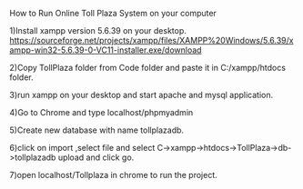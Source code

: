 How to Run Online Toll Plaza System on your computer

1)Install xampp version 5.6.39 on your desktop.
 https://sourceforge.net/projects/xampp/files/XAMPP%20Windows/5.6.39/xampp-win32-5.6.39-0-VC11-installer.exe/download
 
2)Copy TollPlaza folder from Code folder and paste it in C:/xampp/htdocs folder.

3)run xampp on your desktop and start apache and mysql application.

4)Go to Chrome and type localhost/phpmyadmin

5)Create new database with name tollplazadb.

6)click on import ,select file  and select C->xampp->htdocs->TollPlaza->db->tollplazadb  upload and click go.

7)open localhost/Tollplaza in chrome to run the project.
